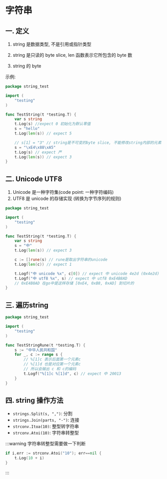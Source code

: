 # 字符串

## 一. 定义

1. string 是数据类型, 不是引用或指针类型

2. string 是只读的 byte slice, len 函数表示它所包含的 byte 数

3. string 的 byte 

示例: 

```go
package string_test

import (
	"testing"
)

func TestString(t *testing.T) {
	var s string
	t.Log(s) //expect 0 初始化为默认零值
	s = "hello"
	t.Log(len(s)) // expect 5

	// s[1] = "3" // string是不可变的byte slice, 不能修改string内部的元素
	s = "\xE4\x88\xA5"
	t.Log(s) // expect 严
	t.Log(len(s)) // expect 3
}
```

## 二. Unicode UTF8

1. Unicode 是一种字符集(code point: 一种字符编码)
2. UTF8 是 unicode 的存储实现 (转换为字节序列的规则)

```go
package string_test

import (
	"testing"
)

func TestString(t *testing.T) {
	var s string
	s = "中"
	t.Log(len(s)) // expect 3

	c := []rune(s) // rune是取出字符串的unicode
	t.Log(len(c)) // expect 1

	t.Logf("中 unicode %x", c[0]) // expect 中 unicode 4e2d (0x4e2d)
	t.Logf("中 utf8 %x", s) // expect 中 utf8 0xE4B8AD
	// 0xE4B8AD 在go中是这样存储 [0xE4, 0xB8, 0xAD] 到切片的
}
```

## 三. 遍历string

```go
package string_test

import (
	"testing"
)

func TestStringRune(t *testing.T) {
	s := "中华人民共和国"
	for _, c := range s {
		// %[1]c 表示后面第一个元素c
		// %[1]d 也是对应第一个元素c
		// 所以会输出 c 和 c的编码
		t.Logf("%[1]c %[1]d", c) // expect 中 20013
	}
}
```

## 四. string 操作方法

- `strings.Split(s, ",")`: 分割
- `strings.Join(parts, "-")`: 连接
- `strconv.Itoa(10)`: 整型转字符串
- `strconv.Atoi(10)`: 字符串转整型

:::warning
字符串转整型需要做一下判断

```go
if i,err := strconv.Atoi("10"); err==nil {
	t.Log(10 + i)
}
```

:::